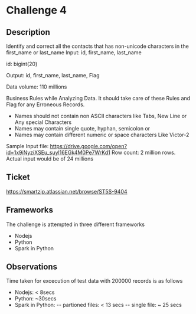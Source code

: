 # Challenge 4

## Description
Identify and correct all the contacts that has non-unicode characters in the first_name or last_name
Input: id, first_name, last_name

id: bigint(20)

Output: id, first_name, last_name, Flag

Data volume: 110 millions

Business Rules while Analyzing Data.
It should take care of these Rules and Flag for any Erroneous Records.

 - Names should not contain non ASCII characters like Tabs, New Line or Any special Characters
 - Names may contain single quote, hyphan, semicolon or
 - Names may contain different numeric or space characters Like Victor-2

Sample Input file: https://drive.google.com/open?id=1x9iNyziXSEu_suyl16EGk4M0Pe7WrKd1
Row count: 2 million rows. 
Actual input would be of 24 millions


## Ticket
https://smartzip.atlassian.net/browse/ST5S-9404

## Frameworks

The challenge is attempted in three different frameworks
  - Nodejs
  - Python
  - Spark in Python


## Observations

Time taken for excecution of test data with 200000 records is as follows
  - Nodejs:  < 8secs
  - Python: ~30secs
  - Spark in Python: 
    -- partioned files: < 13 secs
    -- single file: ~ 25 secs